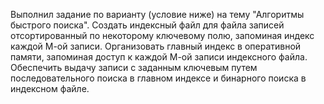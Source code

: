 Выполнил задание по варианту (условие ниже) на тему "Алгоритмы быстрого поиска".
Создать индексный файл для файла записей отсортированный по некоторому ключевому полю, запоминая индекс каждой М-ой записи. 
Организовать главный индекс в оперативной памяти, запоминая доступ к каждой М-ой записи индексного файла.
Обеспечить выдачу записи с заданным ключевым путем последовательного поиска в главном индексе и бинарного поиска в индексном файле.
